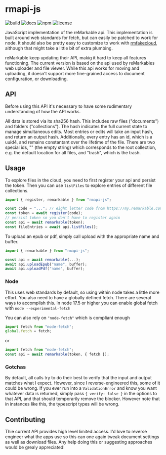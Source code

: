 # rmapi-js

[![build](https://github.com/erikbrinkman/rmapi-js/actions/workflows/build.yml/badge.svg)](https://github.com/erikbrinkman/rmapi-js/actions/workflows/build.yml)
[![docs](https://img.shields.io/badge/docs-docs-blue)](https://erikbrinkman.github.io/rmapi-js/modules.html)
[![npm](https://img.shields.io/npm/v/rmapi-js)](https://www.npmjs.com/package/rmapi-js)
[![license](https://img.shields.io/github/license/erikbrinkman/rmapi-js)](LICENSE)

JavaScript implementation of the reMarkable api. This implementation is built
around web standards for fetch, but can easily be patched to work for node. It
should also be pretty easy to customize to work with
[rmfakecloud](https://github.com/ddvk/rmfakecloud), although that might take a
little bit of extra plumbing.

reMarkable keep updating their API, makig it hard to keep all features
functioning. The current version is based on the api used by reMarkables web uploader and file viewer. While this api works for moving and uploading, it doesn't support more fine-grained access to document configuration, or downloading.

## API

Before using this API it's necessary to have some rudimentary understanding of
how the API works.

All data is stored via its sha256 hash. This includes raw files ("documents")
and folders ("collections"). The hash indicates the full current state to manage simultaneous edits. Most entries or edits will take an input hash, and return an output hash. Additionally, every entry has an id, which is a uuid4, and remains constantant over the lifetime of the file. There are two special ids, "" (the empty string) which corresponds to the root collection, e.g. the default location for all files, and "trash", which is the trash.

## Usage

To explore files in the cloud, you need to first register your api and persist
the token. Then you can use `listFiles` to explore entries of different file
collections.

```ts
import { register, remarkable } from "rmapi-js";

const code = "..."; // eight letter code from https://my.remarkable.com/device/desktop/connect
const token = await register(code);
// persist token so you don't have to register again
const api = await remarkable(token);
const fileEntries = await api.listFiles();
```

To upload an epub or pdf, simply call upload with the appropriate name and buffer.

```ts
import { remarkable } from "rmapi-js";

const api = await remarkable(...);
await api.uploadEpub("name", buffer);
await api.uploadPdf("name", buffer);
```

### Node

This uses web standards by default, so using within node takes a little more effort. You also need to have a globally defined fetch. There are several ways to
accomplish this. In node 17.5 or higher you can enable global fetch with
`node --experimental-fetch`

You can also rely on `"node-fetch"` which is compliant enough

```js
import fetch from "node-fetch";
global.fetch = fetch;
```

or

```js
import fetch from "node-fetch";
const api = await remarkable(token, { fetch });
```

### Gotchas

By default, all calls try to do their best to verify that the input and output matches what I expect. However, since I reverse-engineered this, some of it could be wrong. If you ever run into a `ValidationError` and know you want whatever data is returned, simply pass `{ verify: false }` in the options to that API, and that should temporarily remove the blocker. However note that in instances like this, the typescript types will be wrong.

## Contributing

Thie current API provides high level limited access. I'd love to reverse engineer what the apps use so this can one again tweak document settings as well as download files. Any help doing this or suggesting approaches would be grealy appreciated!
